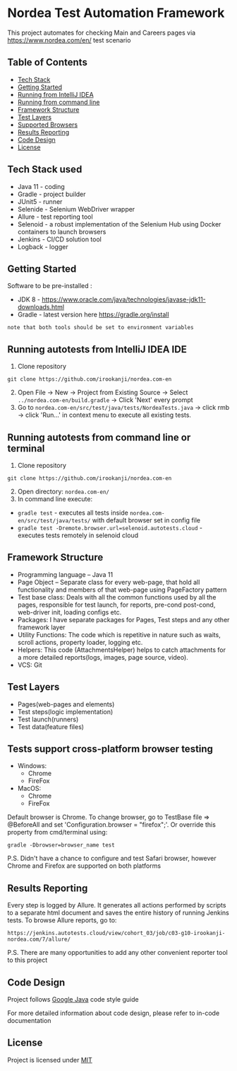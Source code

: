# Nordea Test Automation Framework
This project automates for checking Main and Careers pages via https://www.nordea.com/en/ test scenario

## Table of Contents
* [Tech Stack](https://github.com/irookanji/nordea.com-en#tech-stack-used)
* [Getting Started](https://github.com/irookanji/nordea.com-en#getting-started)
* [Running from IntelliJ IDEA](https://github.com/irookanji/nordea.com-en#running-autotests-from-IntelliJ-IDEA-IDE)
* [Running from command line](https://github.com/irookanji/nordea.com-en#running-autotests-from-command-line-or-terminal)
* [Framework Structure](https://github.com/irookanji/nordea.com-en#framework-structure)
* [Test Layers](https://github.com/irookanji/nordea.com-en#test-layers)
* [Supported Browsers](https://github.com/irookanji/nordea.com-en#tests-support-cross-platform-browser-testing)
* [Results Reporting](https://github.com/irookanji/nordea.com-en#results-reporting)
* [Code Design](https://github.com/irookanji/nordea.com-en#code-design)
* [License](https://github.com/irookanji/nordea.com-en#license)

## Tech Stack used
* Java 11 - coding
* Gradle - project builder
* JUnit5 - runner
* Selenide - Selenium WebDriver wrapper
* Allure - test reporting tool
* Selenoid - a robust implementation of the Selenium Hub using Docker containers to launch browsers
* Jenkins - CI/CD solution tool
* Logback - logger
  
## Getting Started  
Software to be pre-installed : 
* JDK 8 - https://www.oracle.com/java/technologies/javase-jdk11-downloads.html
* Gradle - latest version here https://gradle.org/install
```
note that both tools should be set to environment variables      
```
## Running autotests from IntelliJ IDEA IDE
1. Clone repository
```
git clone https://github.com/irookanji/nordea.com-en
```
2. Open File -> New -> Project from Existing Source -> Select `../nordea.com-en/build.gradle` -> Click 'Next' every prompt
3. Go to `nordea.com-en/src/test/java/tests/NordeaTests.java` -> click rmb -> click 'Run...' in context menu to execute all existing tests.

## Running autotests from command line or terminal
1. Clone repository
```
git clone https://github.com/irookanji/nordea.com-en
```
2. Open directory: `nordea.com-en/` 
3. In command line execute:
* ```gradle test``` - executes all tests inside `nordea.com-en/src/test/java/tests/` with default browser set in config file
* ```gradle test -Dremote.browser.url=selenoid.autotests.cloud``` - executes tests remotely in selenoid cloud

## Framework Structure
* Programming language – Java 11
* Page Object – Separate class for every web-page, that hold all functionality and members of that web-page using PageFactory pattern
* Test base class: Deals with all the common functions used by all the pages, responsible for test launch, for reports, pre-cond post-cond, web-driver init, loading configs etc. 
* Packages: I have separate packages for Pages, Test steps and any other framework layer
* Utility Functions: The code which is repetitive in nature such as waits, scroll actions, property loader, logging etc.
* Helpers: This code (AttachmentsHelper) helps to catch attachments for a more detailed reports(logs, images, page source, video).
* VCS: Git

## Test Layers
* Pages(web-pages and elements)
* Test steps(logic implementation)
* Test launch(runners)
* Test data(feature files)

## Tests support cross-platform browser testing
 * Windows: 
      * Chrome
      * FireFox
 * MacOS:
      * Chrome
      * FireFox

Default browser is Chrome. To change browser, go to TestBase file => @BeforeAll and set 'Configuration.browser = "firefox";'. Or override this property from cmd/terminal using:
```
gradle -Dbrowser=browser_name test
```
P.S. Didn't have a chance to configure and test Safari browser, however Chrome and Firefox are supported on both platforms

## Results Reporting
Every step is logged by Allure. It generates all actions performed by scripts to a separate html document and saves the entire history of running Jenkins tests.
To browse Allure reports, go to:
```
https://jenkins.autotests.cloud/view/cohort_03/job/c03-g10-irookanji-nordea.com/7/allure/      
```

P.S. There are many opportunities to add any other convenient reporter tool to this project

## Code Design
Project follows [Google Java](https://google.github.io/styleguide/javaguide.html) code style guide

For more detailed information about code design, please refer to in-code documentation

## License
Project is licensed under [MIT](https://github.com/irookanji/nordea.com-en/blob/master/LICENSE.md)
